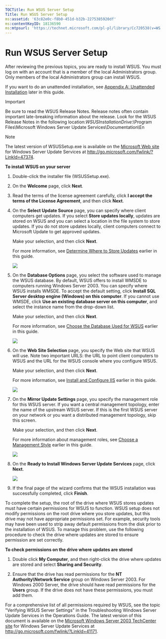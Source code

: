 ```yaml
---
TOCTitle: Run WSUS Server Setup
Title: Run WSUS Server Setup
ms:assetid: '63c82e0c-f8b0-451d-b32b-2275385920df'
ms:contentKeyID: 18136590
ms:mtpsurl: 'https://technet.microsoft.com/pl-pl/library/Cc720538(v=WS.10)'
---
```


Run WSUS Server Setup
=====================

After reviewing the previous topics, you are ready to install WSUS. You must log on with an account that is a member of the local Administrators group. Only members of the local Administrators group can install WSUS.

If you want to do an unattended installation, see [Appendix A: Unattended Installation](https://technet.microsoft.com/3e8fcb38-d5a9-4285-baa2-23323a384cb1) later in this guide.

> [!Important]  
> Be sure to read the WSUS Release Notes. Release notes often contain important late-breaking information about the release. Look for the WSUS Release Notes in the following location:*WSUSInstallationDrive*:\\Program Files\\Microsoft Windows Server Update Services\\Documentation\\En

> [!Note]  
> The latest version of WSUSSetup.exe is available on the [Microsoft Web site](http://go.microsoft.com/fwlink/?linkid=47374) for Windows Server Update Services at http://go.microsoft.com/fwlink/?LinkId=47374. 

**To install WSUS on your server**
1.  Double-click the installer file (WSUSSetup.exe).

2.  On the **Welcome** page, click **Next**.

3.  Read the terms of the license agreement carefully, click **I accept the terms of the License Agreement**, and then click **Next**.

4.  On the **Select Update Source** page, you can specify where client computers get updates. If you select **Store updates locally**, updates are stored on WSUS and you can select a location in the file system to store updates. If you do not store updates locally, client computers connect to Microsoft Update to get approved updates.

    Make your selection, and then click **Next**.

    For more information, see [Determine Where to Store Updates](https://technet.microsoft.com/3102c059-d7a4-49d8-8de8-299e730bb109) earlier in this guide.

    ![](images/Cc720538.fa6ac6a6-6814-4b7e-96e8-e08af5e534b8(WS.10).gif)

5.  On the **Database Options** page, you select the software used to manage the WSUS database. By default, WSUS offers to install WMSDE to computers running Windows Server 2003. You can specify where WSUS installs WMSDE. To accept the default setting, click **Install SQL Server desktop engine (Windows) on this computer**. If you cannot use WMSDE, click **Use an existing database server on this computer**, and select the instance name from the drop-down list.

    Make your selection, and then click **Next**.

    For more information, see [Choose the Database Used for WSUS](https://technet.microsoft.com/86b1e90d-307d-4b35-88a1-84baccd1ff63) earlier in this guide.

    ![](images/Cc720538.bc0b73ad-b338-437c-a3c7-0299e819840d(WS.10).gif)

6.  On the **Web Site Selection** page, you specify the Web site that WSUS will use. Note two important URLS: the URL to point client computers to WSUS and the URL for the WSUS console where you configure WSUS.

    Make your selection, and then click **Next**.

    For more information, see [Install and Configure IIS](https://technet.microsoft.com/6b2e1035-5b82-45f4-9f51-6cc0ca32fd60) earlier in this guide.

    ![](images/Cc720538.64ed7643-a050-4f54-bf9f-04cf7931adc0(WS.10).gif)

7.  On the **Mirror Update Settings** page, you specify the management role for this WSUS server. If you want a central management topology, enter the name of the upstream WSUS server. If this is the first WSUS server on your network or you want a distributed management topology, skip this screen.

    Make your selection, and then click **Next**.

    For more information about management roles, see [Choose a Management Style](https://technet.microsoft.com/c18ab8e3-b76d-46a8-84e6-b46adb778098) earlier in this guide.

    ![](images/Cc720538.f26e09d5-983c-418d-8511-8960850403ef(WS.10).gif)

8.  On the **Ready to Install Windows Server Update Services** page, click **Next**.

    ![](images/Cc720538.20de7d09-3d30-4867-9253-6f353dd1923d(WS.10).gif)

9.  If the final page of the wizard confirms that the WSUS installation was successfully completed, click **Finish**.

To complete the setup, the root of the drive where WSUS stores updates must have certain permissions for WSUS to function. WSUS setup does not modify permissions on the root drive where you store updates, but this drive may not have appropriate permissions set. For example, security tools may have been used to strip away default permissions from the disk prior to the installation of WSUS. To manage this problem, use the following procedure to check the drive where updates are stored to ensure permission are set correctly.

**To check permissions on the drive where updates are stored**
1.  Double click **My Computer**, and then right-click the drive where updates are stored and select **Sharing and Security**.

2.  Ensure that the drive has read permissions for the **NT Authority\\Network Service** group on Windows Server 2003. For Windows 2000 Server, the drive should have read permissions for the **Users** group. If the drive does not have these permissions, you must add them.

For a comprehensive list of all permissions required by WSUS, see the topic "Verifying WSUS Server Settings" in the Troubleshooting Windows Server Update Services in the Operations Guide. The latest version of this document is available on the [Microsoft Windows Server 2003 TechCenter site](http://go.microsoft.com/fwlink/?linkid=41171) for Windows Server Update Services at http://go.microsoft.com/fwlink/?LinkId=41171.
